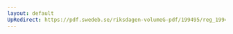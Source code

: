 ```yaml
---
layout: default
UpRedirect: https://pdf.swedeb.se/riksdagen-volumeG-pdf/199495/reg_199495_LU.pdf
---
```


